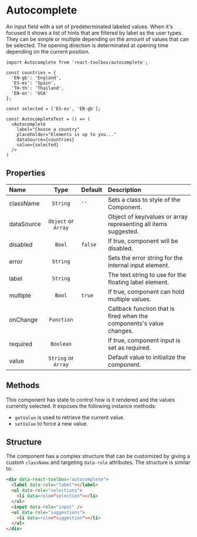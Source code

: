 # Autocomplete

An input field with a set of predeterminated labeled values. When it's focused it shows a list of hints that are filtered by label as the user types. They can be simple or multiple depending on the amount of values that can be selected. The opening direction is determinated at opening time depending on the current position.

<!-- example -->
```
import Autocomplete from 'react-toolbox/autocomplete';

const countries = {
  'EN-gb': 'England',
  'ES-es': 'Spain',
  'TH-th': 'Thailand',
  'EN-en': 'USA'
};

const selected = ['ES-es', 'EN-gb'];

const AutocompleteTest = () => (
  <Autocomplete
    label="Choose a country"
    placeholder="Elements is up to you..."
    dataSource={countries}
    value={selected}
  />
)
```

## Properties

| Name              | Type          | Default         | Description|
|:-                 |:-:            | :-              |:-|
| className     | `String`      | `''`            | Sets a class to style of the Component.|
| dataSource    | `Object` or `Array`   |           | Object of key/values or array representing all items suggested.|
| disabled      | `Bool`        |  `false`         | If true, component will be disabled.|
| error         | `String`      |         | Sets the error string for the internal input element.|
| label         | `String`      |         | The text string to use for the floating label element.|
| multiple      | `Bool`        | `true`          | If true, component can hold multiple values.|
| onChange      | `Function`    |                 | Callback function that is fired when the components's value changes.|
| required      | `Boolean`     |                 | If true, component input is set as required.|
| value         | `String` or `Array`    |        | Default value to initialize the component.|

## Methods

This component has state to control how is it rendered and the values currently selected. It exposes the following instance methods:

- `getValue` is used to retrieve the current value.
- `setValue` to force a new value.

## Structure

The component has a complex structure that can be customized by giving a custom `className` and targeting `data-role` attributes. The structure is similar to:

```html
<div data-react-toolbox="autocomplete">
  <label data-role="label"></label>
  <ul data-role="selections">
    <li data=role="selection"></li>
  </ul>
  <input data-role="input" />
  <ul data-role="suggestions">
    <li data=role="suggestion"></li>
  </ul>
</div>
```
